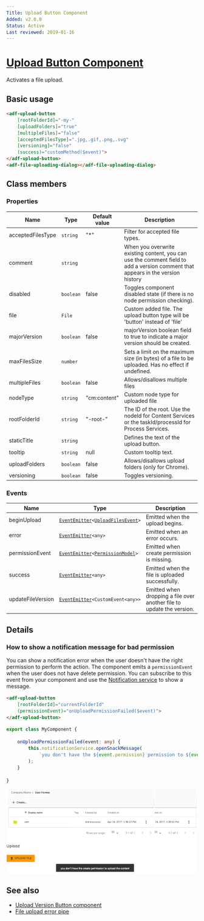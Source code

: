 ```yaml
---
Title: Upload Button Component
Added: v2.0.0
Status: Active
Last reviewed: 2019-01-16
---
```


# [Upload Button Component](../../../lib/content-services/src/lib/upload/components/upload-button.component.ts "Defined in upload-button.component.ts")

Activates a file upload.

## Basic usage

```html
<adf-upload-button 
    [rootFolderId]="-my-"
    [uploadFolders]="true"
    [multipleFiles]="false"
    [acceptedFilesType]=".jpg,.gif,.png,.svg"
    [versioning]="false"
    (success)="customMethod($event)">
</adf-upload-button>
<adf-file-uploading-dialog></adf-file-uploading-dialog>
```

## Class members

### Properties

| Name              | Type      | Default value | Description                                                                                                                     |
| ----------------- | --------- | ------------- | ------------------------------------------------------------------------------------------------------------------------------- |
| acceptedFilesType | `string`  | "\*"          | Filter for accepted file types.                                                                                                 |
| comment           | `string`  |               | When you overwrite existing content, you can use the comment field to add a version comment that appears in the version history |
| disabled          | `boolean` | false         | Toggles component disabled state (if there is no node permission checking).                                                     |
| file              | `File`    |               | Custom added file. The upload button type will be 'button' instead of 'file'                                                    |
| majorVersion      | `boolean` | false         | majorVersion boolean field to true to indicate a major version should be created.                                               |
| maxFilesSize      | `number`  |               | Sets a limit on the maximum size (in bytes) of a file to be uploaded. Has no effect if undefined.                               |
| multipleFiles     | `boolean` | false         | Allows/disallows multiple files                                                                                                 |
| nodeType          | `string`  | "cm:content"  | Custom node type for uploaded file                                                                                              |
| rootFolderId      | `string`  | "-root-"      | The ID of the root. Use the nodeId for Content Services or the taskId/processId for Process Services.                           |
| staticTitle       | `string`  |               | Defines the text of the upload button.                                                                                          |
| tooltip           | `string`  | null          | Custom tooltip text.                                                                                                            |
| uploadFolders     | `boolean` | false         | Allows/disallows upload folders (only for Chrome).                                                                              |
| versioning        | `boolean` | false         | Toggles versioning.                                                                                                             |

### Events

| Name              | Type                                                                                                                                                                 | Description                                                           |
| ----------------- | -------------------------------------------------------------------------------------------------------------------------------------------------------------------- | --------------------------------------------------------------------- |
| beginUpload       | [`EventEmitter`](https://angular.io/api/core/EventEmitter)`<`[`UploadFilesEvent`](../../../lib/content-services/src/lib/upload/components/upload-files.event.ts)`>`  | Emitted when the upload begins.                                       |
| error             | [`EventEmitter`](https://angular.io/api/core/EventEmitter)`<any>`                                                                                                    | Emitted when an error occurs.                                         |
| permissionEvent   | [`EventEmitter`](https://angular.io/api/core/EventEmitter)`<`[`PermissionModel`](../../../lib/content-services/src/lib/document-list/models/permissions.model.ts)`>` | Emitted when create permission is missing.                            |
| success           | [`EventEmitter`](https://angular.io/api/core/EventEmitter)`<any>`                                                                                                    | Emitted when the file is uploaded successfully.                       |
| updateFileVersion | [`EventEmitter`](https://angular.io/api/core/EventEmitter)`<CustomEvent<any>>`                                                                                       | Emitted when dropping a file over another file to update the version. |

## Details

### How to show a notification message for bad permission

You can show a notification error when the user doesn't have the right permission to perform
the action. The component emits a `permissionEvent` when the user does not have delete permission.
You can subscribe to this event from your component and use the 
[Notification service](../../core/services/notification.service.md) to show a message.

```html
<adf-upload-button
    [rootFolderId]="currentFolderId"
    (permissionEvent)="onUploadPermissionFailed($event)">
</adf-upload-button>
```

```ts
export class MyComponent {

    onUploadPermissionFailed(event: any) {
        this.notificationService.openSnackMessage(
            `you don't have the ${event.permission} permission to ${event.action} the ${event.type} `, 4000
        );
    }

}
```

![Upload notification message](../../docassets/images/upload-notification-message.png)

## See also

-   [Upload Version Button component](upload-version-button.component.md)
-   [File upload error pipe](../pipes/file-upload-error.pipe.md)
